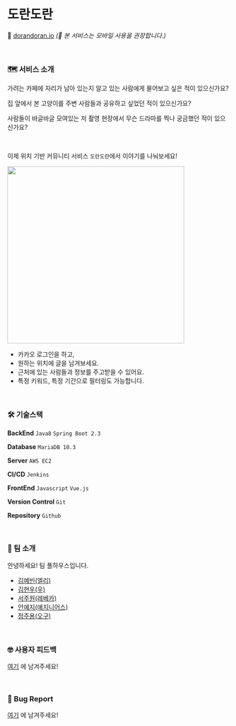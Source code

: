 # 도란도란

🔗 [dorandoran.io](http://dorandoran.io)
_(🙆 본 서비스는 모바일 사용을 권장합니다.)_

<br/>

### 🗺 **서비스 소개**

가려는 카페에 자리가 남아 있는지 알고 있는 사람에게 물어보고 싶은 적이 있으신가요?

집 앞에서 본 고양이를 주변 사람들과 공유하고 싶었던 적이 있으신가요?

사람들이 바글바글 모여있는 저 촬영 현장에서 무슨 드라마를 찍나 궁금했던 적이 있으신가요?

<br/>

이제 위치 기반 커뮤니티 서비스 `도란도란`에서 이야기를 나눠보세요!

<img src="https://user-images.githubusercontent.com/19922698/93428397-503e6400-f8fa-11ea-9456-c7f2d5741ed6.gif" width="400">

<br/>

- 카카오 로그인을 하고,
- 원하는 위치에 글을 남겨보세요.
- 근처에 있는 사람들과 정보를 주고받을 수 있어요.
- 특정 키워드, 특정 기간으로 필터링도 가능합니다.

<br/>


### 🛠 기술스택

**BackEnd** `Java8` `Spring Boot 2.3`

**Database** `MariaDB 10.3` 

**Server** `AWS EC2`

**CI/CD** `Jenkins`

**FrontEnd** `Javascript` `Vue.js`

**Version Control** `Git`

**Repository** `Github`

<br/>

### 🏡 팀 소개

안녕하세요! 팀 풀하우스입니다.

- [김예빈(엘리)](https://github.com/YebinK)
- [김현우(우)](https://github.com/hwookim)
- [서주원(레베카)](https://github.com/chws)
- [안예지(예지니어스)](https://github.com/YejiAhn)
- [정주용(오구)](https://github.com/LTTTTTE)

<br/>

### 🤓 사용자 피드백

[여기](https://forms.gle/sqY1uxKuBKTED3Av6) 에 남겨주세요!

<br/>

### 🐛 Bug Report

[여기](https://github.com/woowacourse-teams/2020-doran-doran/issues) 에 남겨주세요!